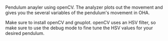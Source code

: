 Pendulum anayler using openCV. The analyzer plots out the movement and gives you the several variables of the pendulum's movement in OHA.

Make sure to install openCV and gnuplot.
openCV uses an HSV filter, so make sure to use the debug mode to fine tune the HSV values for your desired pendulum.